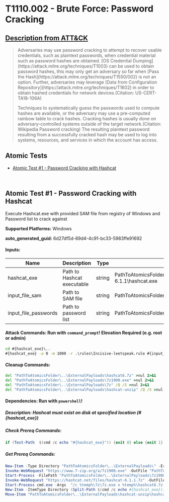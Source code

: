 # T1110.002 - Brute Force: Password Cracking

## [Description from ATT&CK](https://attack.mitre.org/techniques/T1110/002)

<blockquote>Adversaries may use password cracking to attempt to recover usable credentials, such as plaintext passwords, when credential material such as password hashes are obtained. [OS Credential Dumping](https://attack.mitre.org/techniques/T1003) can be used to obtain password hashes, this may only get an adversary so far when [Pass the Hash](https://attack.mitre.org/techniques/T1550/002) is not an option. Further,  adversaries may leverage [Data from Configuration Repository](https://attack.mitre.org/techniques/T1602) in order to obtain hashed credentials for network devices.(Citation: US-CERT-TA18-106A)

Techniques to systematically guess the passwords used to compute hashes are available, or the adversary may use a pre-computed rainbow table to crack hashes. Cracking hashes is usually done on adversary-controlled systems outside of the target network.(Citation: Wikipedia Password cracking) The resulting plaintext password resulting from a successfully cracked hash may be used to log into systems, resources, and services in which the account has access.</blockquote>

## Atomic Tests

- [Atomic Test #1 - Password Cracking with Hashcat](#atomic-test-1---password-cracking-with-hashcat)

<br/>

## Atomic Test #1 - Password Cracking with Hashcat

Execute Hashcat.exe with provided SAM file from registry of Windows and Password list to crack against

**Supported Platforms:** Windows

**auto_generated_guid:** 6d27df5d-69d4-4c91-bc33-5983ffe91692

#### Inputs:

| Name                 | Description                | Type   | Default Value                                                                                  |
| -------------------- | -------------------------- | ------ | ---------------------------------------------------------------------------------------------- |
| hashcat_exe          | Path to Hashcat executable | string | PathToAtomicsFolder&#92;..&#92;ExternalPayloads&#92;hashcat6&#92;hashcat-6.1.1&#92;hashcat.exe |
| input_file_sam       | Path to SAM file           | string | PathToAtomicsFolder&#92;T1110.002&#92;src&#92;sam.txt                                          |
| input_file_passwords | Path to password list      | string | PathToAtomicsFolder&#92;T1110.002&#92;src&#92;password.lst                                     |

#### Attack Commands: Run with `command_prompt`! Elevation Required (e.g. root or admin)

```cmd
cd #{hashcat_exe}\..
#{hashcat_exe} -a 0 -m 1000 -r .\rules\Incisive-leetspeak.rule #{input_file_sam} #{input_file_passwords}
```

#### Cleanup Commands:

```cmd
del "PathToAtomicsFolder\..\ExternalPayloads\hashcat6.7z" >nul 2>&1
del "PathToAtomicsFolder\..\ExternalPayloads\7z1900.exe" >nul 2>&1
del "PathToAtomicsFolder\..\ExternalPayloads\7z" /Q /S >nul 2>&1
del "PathToAtomicsFolder\..\ExternalPayloads\hashcat-unzip" /Q /S >nul 2>&1
```

#### Dependencies: Run with `powershell`!

##### Description: Hashcat must exist on disk at specified location (#{hashcat_exe})

##### Check Prereq Commands:

```powershell
if (Test-Path  $(cmd /c echo "#{hashcat_exe}")) {exit 0} else {exit 1}
```

##### Get Prereq Commands:

```powershell
New-Item -Type Directory "PathToAtomicsFolder\..\ExternalPayloads\" -ErrorAction Ignore -Force | Out-Null
Invoke-WebRequest "https://www.7-zip.org/a/7z1900.exe" -OutFile "PathToAtomicsFolder\..\ExternalPayloads\7z1900.exe"
Start-Process -FilePath "PathToAtomicsFolder\..\ExternalPayloads\7z1900.exe" -ArgumentList "/S /D=PathToAtomicsFolder\..\ExternalPayloads\7zi" -NoNewWindow
Invoke-WebRequest "https://hashcat.net/files/hashcat-6.1.1.7z" -OutFile "PathToAtomicsFolder\..\ExternalPayloads\hashcat6.7z"
Start-Process cmd.exe -Args  "/c %temp%\7z\7z.exe x %temp%\hashcat6.7z -aoa -o%temp%\hashcat-unzip" -Wait
New-Item -ItemType Directory (Split-Path $(cmd /c echo #{hashcat_exe})) -Force | Out-Null
Move-Item "PathToAtomicsFolder\..\ExternalPayloads\hashcat-unzip\hashcat-6.1.1\*" $(cmd /c echo #{hashcat_exe}\..) -Force -ErrorAction Ignore
```

<br/>
